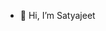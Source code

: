 - 👋 Hi, I’m Satyajeet
  
<!---
satyajeet9197/satyajeet9197 is a ✨ special ✨ repository because its `README.md` (this file) appears on your GitHub profile.
You can click the Preview link to take a look at your changes.
--->
